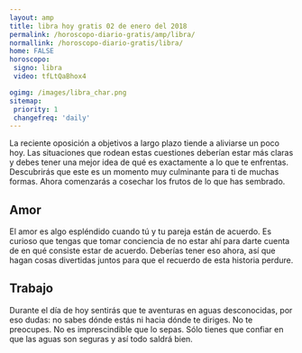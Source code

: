 ```yaml
---
layout: amp
title: libra hoy gratis 02 de enero del 2018 
permalink: /horoscopo-diario-gratis/amp/libra/
normallink: /horoscopo-diario-gratis/libra/
home: FALSE
horoscopo:
 signo: libra
 video: tfLtQaBhox4

ogimg: /images/libra_char.png
sitemap:
 priority: 1
 changefreq: 'daily'
---
```



La reciente oposición a objetivos a largo plazo tiende a aliviarse un poco hoy. Las situaciones que rodean estas cuestiones deberían estar más claras y debes tener una mejor idea de qué es exactamente a lo que te enfrentas. Descubrirás que este es un momento muy culminante para ti de muchas formas. Ahora comenzarás a cosechar los frutos de lo que has sembrado.

## Amor

El amor es algo espléndido cuando tú y tu pareja están de acuerdo. Es curioso que tengas que tomar conciencia de no estar ahí para darte cuenta de en qué consiste estar de acuerdo. Deberías tener eso ahora, así que hagan cosas divertidas juntos para que el recuerdo de esta historia perdure.

## Trabajo

Durante el día de hoy sentirás que te aventuras en aguas desconocidas, por eso dudas: no sabes dónde estás ni hacia dónde te diriges. No te preocupes. No es imprescindible que lo sepas. Sólo tienes que confiar en que las aguas son seguras y así todo saldrá bien.